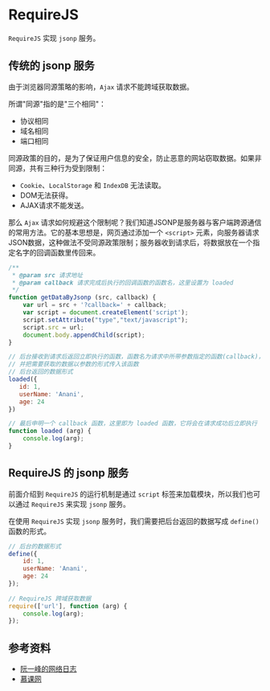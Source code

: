 # RequireJS
`RequireJS` 实现 `jsonp` 服务。

## 传统的 jsonp 服务
由于浏览器同源策略的影响，`Ajax` 请求不能跨域获取数据。

所谓"同源"指的是"三个相同"：
 * 协议相同
 * 域名相同
 * 端口相同

同源政策的目的，是为了保证用户信息的安全，防止恶意的网站窃取数据。如果非同源，共有三种行为受到限制：
 * `Cookie`、`LocalStorage` 和 `IndexDB` 无法读取。
 * DOM无法获得。
 * AJAX请求不能发送。

那么 `Ajax` 请求如何规避这个限制呢？我们知道JSONP是服务器与客户端跨源通信的常用方法。它的基本思想是，网页通过添加一个 `<script>` 元素，向服务器请求JSON数据，这种做法不受同源政策限制；服务器收到请求后，将数据放在一个指定名字的回调函数里传回来。

```javascript
/**
 * @param src 请求地址
 * @param callback 请求完成后执行的回调函数的函数名，这里设置为 loaded
 */
function getDataByJsonp (src, callback) {
    var url = src + '?callback=' + callback;
    var script = document.createElement('script');
    script.setAttribute("type","text/javascript");
    script.src = url;
    document.body.appendChild(script);
}

// 后台接收到请求后返回立即执行的函数，函数名为请求中所带参数指定的函数(callback)，本次实例即为 loaded
// 并把需要获取的数据以参数的形式传入该函数
// 后台返回的数据形式
loaded({
   id: 1,
   userName: 'Anani',
   age: 24
})

// 最后申明一个 callback 函数，这里即为 loaded 函数，它将会在请求成功后立即执行
function loaded (arg) {
    console.log(arg);
}
```

## RequireJS 的 jsonp 服务
前面介绍到 `RequireJS` 的运行机制是通过 `script` 标签来加载模块，所以我们也可以通过 `RequireJS` 来实现 `jsonp` 服务。

在使用 `RequireJS` 实现 `jsonp` 服务时，我们需要把后台返回的数据写成 `define()` 函数的形式。

```javascript
// 后台的数据形式 
define({
    id: 1,
    userName: 'Anani',
    age: 24
});
 
// RequireJS 跨域获取数据
require(['url'], function (arg) {
    console.log(arg);
});
```

## 参考资料
 * [阮一峰的网络日志](http://www.ruanyifeng.com/blog/2012/11/require_js.html)
 * [慕课网](https://www.imooc.com/learn/787)